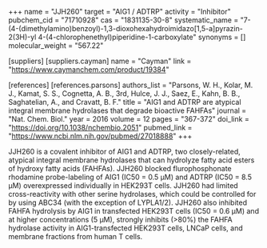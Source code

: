 +++
name = "JJH260"
target = "AIG1 / ADTRP"
activity = "Inhibitor"
pubchem_cid = "71710928"
cas = "1831135-30-8"
systematic_name = "7-(4-(dimethylamino)benzoyl)-1,3-dioxohexahydroimidazo[1,5-a]pyrazin-2(3H)-yl 4-(4-chlorophenethyl)piperidine-1-carboxylate"
synonyms = []
molecular_weight = "567.22"

[suppliers]
    [suppliers.cayman]
        name = "Cayman"
        link = "https://www.caymanchem.com/product/19384"

[references]
    [references.parsons]
        authors_list = "Parsons, W. H., Kolar, M. J., Kamat, S. S., Cognetta, A. B., 3rd, Hulce, J. J., Saez, E., Kahn, B. B., Saghatelian, A., and Cravatt, B. F."
        title = "AIG1 and ADTRP are atypical integral membrane hydrolases that degrade bioactive FAHFAs"
        journal = "Nat. Chem. Biol."
        year = 2016
        volume = 12
        pages = "367-372"
        doi_link = "https://doi.org/10.1038/nchembio.2051"
        pubmed_link = "https://www.ncbi.nlm.nih.gov/pubmed/27018888"
+++

JJH260 is a covalent inhibitor of AIG1 and ADTRP, two closely-related, atypical integral membrane hydrolases that can hydrolyze fatty acid esters of hydroxy fatty acids (FAHFAs). JJH260 blocked flurophosphonate rhodamine probe-labeling of AIG1 (IC50 = 0.5 µM) and ADTRP (IC50 = 8.5 µM) overexpressed individually in HEK293T cells. JJH260 had limited cross-reactivity with other serine hydrolases, which could be controlled for by using ABC34 (with the exception of LYPLA1/2). JJH260 also inhibited FAHFA hydrolysis by AIG1 in transfected HEK293T cells (IC50 = 0.6 µM) and at higher concentrations (5 µM), strongly inhibits (&gt;80%) the FAHFA hydrolase activity in AIG1-transfected HEK293T cells, LNCaP cells, and membrane fractions from human T cells.

